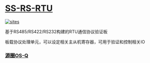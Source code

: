 ﻿# [SS-RS-RTU](https://github.com/OS-Q/SS-RS-RTU)

[![sites](http://182.61.61.133/link/resources/OSQ.png)](http://www.OS-Q.com)

基于RS485/RS422/RS232构建的RTU通信协议验证板

板载协议处理单元，可以设定相关主从机寄存器，可用于验证和控制相关IO

### [源圈OS-Q](http://www.OS-Q.com)
